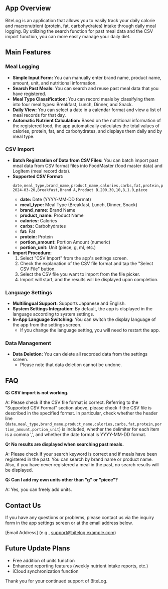 ## App Overview

BiteLog is an application that allows you to easily track your daily calorie and macronutrient (protein, fat, carbohydrates) intake through daily meal logging.
By utilizing the search function for past meal data and the CSV import function, you can more easily manage your daily diet.

## Main Features

### Meal Logging

- **Simple Input Form:** You can manually enter brand name, product name, amount, unit, and nutritional information.
- **Search Past Meals:** You can search and reuse past meal data that you have registered.
- **Meal Type Classification:** You can record meals by classifying them into four meal types: Breakfast, Lunch, Dinner, and Snack.
- **Daily View:** You can select a date in a calendar format and view a list of meal records for that day.
- **Automatic Nutrient Calculation:** Based on the nutritional information of the registered food, the app automatically calculates the total values of calories, protein, fat, and carbohydrates, and displays them daily and by meal type.

### CSV Import

- **Batch Registration of Data from CSV Files:** You can batch import past meal data from CSV format files into FoodMaster (food master data) and LogItem (meal record data).
- **Supported CSV Format:**
    ```
    date,meal_type,brand_name,product_name,calories,carbs,fat,protein,portion_amount,portion_unit
    2024-03-20,Breakfast,Brand A,Product B,200,30,10,8,1.0,piece
    ```
    - **date:** Date (YYYY-MM-DD format)
    - **meal_type:** Meal Type (Breakfast, Lunch, Dinner, Snack)
    - **brand_name:** Brand Name
    - **product_name:** Product Name
    - **calories:** Calories
    - **carbs:** Carbohydrates
    - **fat:** Fat
    - **protein:** Protein
    - **portion_amount:** Portion Amount (numeric)
    - **portion_unit:** Unit (piece, g, ml, etc.)
- **Import Procedure:**
    1. Select "CSV Import" from the app's settings screen.
    2. Check the explanation of the CSV file format and tap the "Select CSV File" button.
    3. Select the CSV file you want to import from the file picker.
    4. Import will start, and the results will be displayed upon completion.

### Language Settings

- **Multilingual Support:** Supports Japanese and English.
- **System Settings Integration:** By default, the app is displayed in the language according to system settings.
- **In-App Language Switching:** You can switch the display language of the app from the settings screen.
    - If you change the language setting, you will need to restart the app.

### Data Management

- **Data Deletion:** You can delete all recorded data from the settings screen.
    - Please note that data deletion cannot be undone.

## FAQ

**Q: CSV import is not working.**

A: Please check if the CSV file format is correct.
Referring to the "Supported CSV Format" section above, please check if the CSV file is described in the specified format.
In particular, check whether the header line (`date,meal_type,brand_name,product_name,calories,carbs,fat,protein,portion_amount,portion_unit`) is included, whether the delimiter for each item is a comma ',', and whether the date format is YYYY-MM-DD format.

**Q: No results are displayed when searching past meals.**

A: Please check if your search keyword is correct and if meals have been registered in the past.
You can search by brand name or product name.
Also, if you have never registered a meal in the past, no search results will be displayed.

**Q: Can I add my own units other than "g" or "piece"?**

A: Yes, you can freely add units.

## Contact Us

If you have any questions or problems, please contact us via the inquiry form in the app settings screen or at the email address below.

[Email Address] (e.g., support@bitelog.example.com)

## Future Update Plans

- Free addition of units function
- Enhanced reporting features (weekly nutrient intake reports, etc.)
- iCloud synchronization function

Thank you for your continued support of BiteLog.
